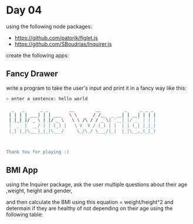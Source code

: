 # Day 04 

using the following node packages:
- https://github.com/patorjk/figlet.js
- https://github.com/SBoudrias/Inquirer.js
<!-- - https://www.npmjs.com/package/axios -->

create the following apps:
## Fancy Drawer

write a program to take the user's input and print it in a fancy way like this:


```bash
> enter a sentence: hello world

  _   _      _ _        __        __         _     _ _ _
 | | | | ___| | | ___   \ \      / /__  _ __| | __| | | |
 | |_| |/ _ \ | |/ _ \   \ \ /\ / / _ \| '__| |/ _` | | |
 |  _  |  __/ | | (_) |   \ V  V / (_) | |  | | (_| |_|_|
 |_| |_|\___|_|_|\___/     \_/\_/ \___/|_|  |_|\__,_(_|_)



Thank You for playing :)
 ```


## BMI App

using the Inquirer package, ask the user multiple questions about their age ,weight, height and gender,

and then calculate the BMI using this equation = weight/height^2
and determain if they are healthy of not depending on their age
using the following table: 


<!-- ## no idea -->
